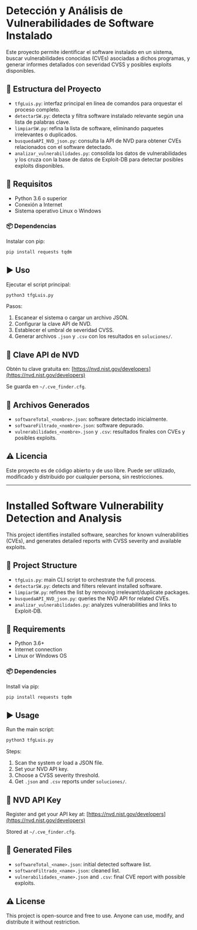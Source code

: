 # Detección y Análisis de Vulnerabilidades de Software Instalado

Este proyecto permite identificar el software instalado en un sistema, buscar vulnerabilidades conocidas (CVEs) asociadas a dichos programas, y generar informes detallados con severidad CVSS y posibles exploits disponibles.

## 📁 Estructura del Proyecto

* `tfgLuis.py`: interfaz principal en línea de comandos para orquestar el proceso completo.
* `detectarSW.py`: detecta y filtra software instalado relevante según una lista de palabras clave.
* `limpiarSW.py`: refina la lista de software, eliminando paquetes irrelevantes o duplicados.
* `busquedaAPI_NVD_json.py`: consulta la API de NVD para obtener CVEs relacionados con el software detectado.
* `analizar_vulnerabilidades.py`: consolida los datos de vulnerabilidades y los cruza con la base de datos de Exploit-DB para detectar posibles exploits disponibles.

## 🧰 Requisitos

* Python 3.6 o superior
* Conexión a Internet
* Sistema operativo Linux o Windows

### 📦 Dependencias

Instalar con pip:

```bash
pip install requests tqdm
```

## ▶️ Uso

Ejecutar el script principal:

```bash
python3 tfgLuis.py
```

Pasos:

1. Escanear el sistema o cargar un archivo JSON.
2. Configurar la clave API de NVD.
3. Establecer el umbral de severidad CVSS.
4. Generar archivos `.json` y `.csv` con los resultados en `soluciones/`.

## 🔐 Clave API de NVD

Obtén tu clave gratuita en: [https://nvd.nist.gov/developers](https://nvd.nist.gov/developers)

Se guarda en `~/.cve_finder.cfg`.

## 📄 Archivos Generados

* `softwareTotal_<nombre>.json`: software detectado inicialmente.
* `softwareFiltrado_<nombre>.json`: software depurado.
* `vulnerabilidades_<nombre>.json` y `.csv`: resultados finales con CVEs y posibles exploits.

## ⚠️ Licencia

Este proyecto es de código abierto y de uso libre. Puede ser utilizado, modificado y distribuido por cualquier persona, sin restricciones.

---

# Installed Software Vulnerability Detection and Analysis

This project identifies installed software, searches for known vulnerabilities (CVEs), and generates detailed reports with CVSS severity and available exploits.

## 📁 Project Structure

* `tfgLuis.py`: main CLI script to orchestrate the full process.
* `detectarSW.py`: detects and filters relevant installed software.
* `limpiarSW.py`: refines the list by removing irrelevant/duplicate packages.
* `busquedaAPI_NVD_json.py`: queries the NVD API for related CVEs.
* `analizar_vulnerabilidades.py`: analyzes vulnerabilities and links to Exploit-DB.

## 🧰 Requirements

* Python 3.6+
* Internet connection
* Linux or Windows OS

### 📦 Dependencies

Install via pip:

```bash
pip install requests tqdm
```

## ▶️ Usage

Run the main script:

```bash
python3 tfgLuis.py
```

Steps:

1. Scan the system or load a JSON file.
2. Set your NVD API key.
3. Choose a CVSS severity threshold.
4. Get `.json` and `.csv` reports under `soluciones/`.

## 🔐 NVD API Key

Register and get your API key at: [https://nvd.nist.gov/developers](https://nvd.nist.gov/developers)

Stored at `~/.cve_finder.cfg`.

## 📄 Generated Files

* `softwareTotal_<name>.json`: initial detected software list.
* `softwareFiltrado_<name>.json`: cleaned list.
* `vulnerabilidades_<name>.json` and `.csv`: final CVE report with possible exploits.

## ⚠️ License

This project is open-source and free to use. Anyone can use, modify, and distribute it without restriction.
